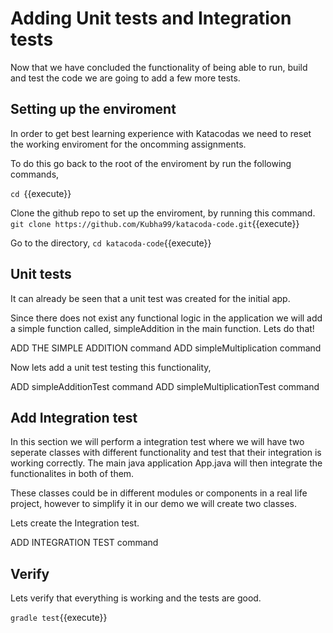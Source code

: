 # Adding Unit tests and Integration tests
Now that we have concluded the functionality of being able to run, build and test the code we are going to add a few more tests.

## Setting up the enviroment
In order to get best learning experience with Katacodas we need to reset the working enviroment for the oncomming assignments.

To do this go back to the root of the enviroment by run the following commands,

`cd `{{execute}}

Clone the github repo to set up the enviroment, by running this command.
`git clone https://github.com/Kubha99/katacoda-code.git`{{execute}}

Go to the directory,
`cd katacoda-code`{{execute}}

## Unit tests
It can already be seen that a unit test was created for the initial app.

Since there does not exist any functional logic in the application we will add a simple function called, simpleAddition in the main function.
Lets do that!

ADD THE SIMPLE ADDITION command
ADD simpleMultiplication command

Now lets add a unit test testing this functionality,

ADD simpleAdditionTest command
ADD simpleMultiplicationTest command

## Add Integration test
In this section we will perform a integration test where we will have two seperate classes with different functionality and test that their integration is working correctly. The main java application App.java will then integrate the functionalites in both of them.

These classes could be in different modules or components in a real life project, however to simplify it in our demo we will create two classes.

Lets create the Integration test.

ADD INTEGRATION TEST command

## Verify
Lets verify that everything is working and the tests are good.

`gradle test`{{execute}}
